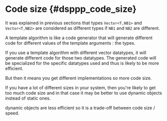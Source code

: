 # Code size {#dsppp_code_size}

It was explained in previous sections that types `Vector<T,NB1>` and `Vector<T,NB2>` are considered as different types if `NB1` and `NB2` are different.

A template algorithm is like a code generator that will generate different code for different values of the template arguments : the types.

If you use a template algorithm with different vector datatypes, it will generate different code for those two datatypes. The generated code will be specialized for the specific datatypes used and thus is likely to be more efficient.

But then it means you get different implementations so more code size.

If you have a lot of different sizes in your system, then you're likely to get too much code size and in that case it may be better to use dynamic objects instead of static ones.

dynamic objects are less efficient so it is a trade-off between code size / speed.

